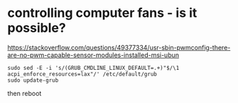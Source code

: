 # controlling computer fans - is it possible?

https://stackoverflow.com/questions/49377334/usr-sbin-pwmconfig-there-are-no-pwm-capable-sensor-modules-installed-msi-ubun

```
sudo sed -E -i 's/(GRUB_CMDLINE_LINUX_DEFAULT=.+)"$/\1 acpi_enforce_resources=lax"/' /etc/default/grub
sudo update-grub
```

then reboot

